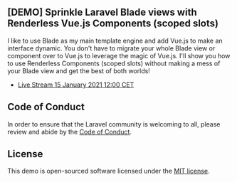 ## [DEMO] Sprinkle Laravel Blade views with Renderless Vue.js Components (scoped slots)

I like to use Blade as my main template engine and add Vue.js to make an interface dynamic. You don't have to migrate your whole Blade view or component over to Vue.js to leverage the magic of Vue.js. I'll show you how to use Renderless Components (scoped slots) without making a mess of your Blade view and get the best of both worlds!

* [Live Stream 15 January 2021 12:00 CET](https://www.youtube.com/watch?v=50B97mSKz4w)

## Code of Conduct

In order to ensure that the Laravel community is welcoming to all, please review and abide by the [Code of Conduct](https://laravel.com/docs/contributions#code-of-conduct).

## License

This demo is open-sourced software licensed under the [MIT license](https://opensource.org/licenses/MIT).
